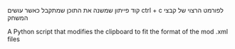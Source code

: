 קוד פייתון שמשנה את התוכן שמתקבל כאשר עושים ctrl + c לפורמט הרצוי של קבצי המשחק

A Python script that modifies the clipboard to fit the format of the mod .xml files